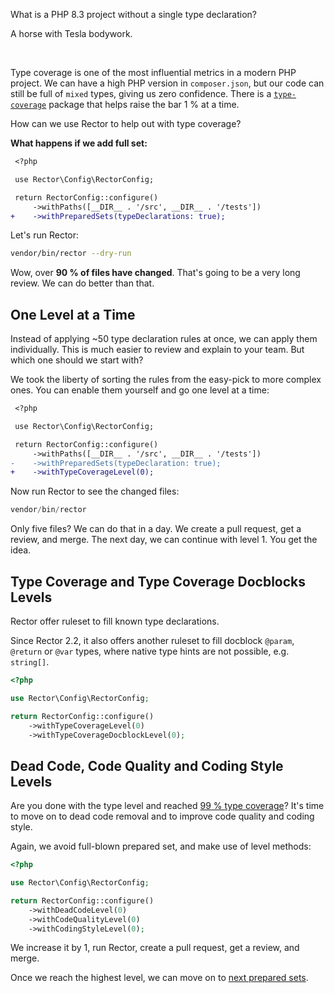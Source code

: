 What is a PHP 8.3 project without a single type declaration?

A horse with Tesla bodywork.

<br>

Type coverage is one of the most influential metrics in a modern PHP project. We can have a high PHP version in `composer.json`, but our code can still be full of `mixed` types, giving us zero confidence. There is a [`type-coverage`](https://github.com/TomasVotruba/type-coverage) package that helps raise the bar 1 % at a time.

How can we use Rector to help out with type coverage?

**What happens if we add full set:**

```diff
 <?php

 use Rector\Config\RectorConfig;

 return RectorConfig::configure()
     ->withPaths([__DIR__ . '/src', __DIR__ . '/tests'])
+    ->withPreparedSets(typeDeclarations: true);
```

Let's run Rector:

```bash
vendor/bin/rector --dry-run
```

Wow, over **90 % of files have changed**. That's going to be a very long review. We can do better than that.

## One Level at a Time

Instead of applying ~50 type declaration rules at once, we can apply them individually. This is much easier to review and explain to your team. But which one should we start with?

We took the liberty of sorting the rules from the easy-pick to more complex ones. You can enable them yourself and go one level at a time:

```diff
 <?php

 use Rector\Config\RectorConfig;

 return RectorConfig::configure()
     ->withPaths([__DIR__ . '/src', __DIR__ . '/tests'])
-    ->withPreparedSets(typeDeclaration: true);
+    ->withTypeCoverageLevel(0);
```

Now run Rector to see the changed files:

```php
vendor/bin/rector
```

Only five files? We can do that in a day. We create a pull request, get a review, and merge. The next day, we can continue with level 1. You get the idea.

## Type Coverage and Type Coverage Docblocks Levels

Rector offer ruleset to fill known type declarations.

Since Rector 2.2, it also offers another ruleset to fill docblock `@param`, `@return` or `@var` types, where native type hints are not possible, e.g. `string[]`.

```php
<?php

use Rector\Config\RectorConfig;

return RectorConfig::configure()
    ->withTypeCoverageLevel(0)
    ->withTypeCoverageDocblockLevel(0);
```

## Dead Code, Code Quality and Coding Style Levels

Are you done with the type level and reached [99 % type coverage](https://github.com/tomasVotruba/type-coverage)? It's time to move on to dead code removal and to improve code quality and coding style.

Again, we avoid full-blown prepared set, and make use of level methods:

```php
<?php

use Rector\Config\RectorConfig;

return RectorConfig::configure()
    ->withDeadCodeLevel(0)
    ->withCodeQualityLevel(0)
    ->withCodingStyleLevel(0);
```

We increase it by 1, run Rector, create a pull request, get a review, and merge.

Once we reach the highest level, we can move on to [next prepared sets](/documentation/set-lists#content-prepared-sets).
